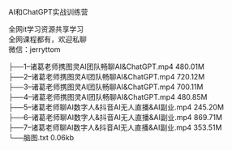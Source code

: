 AI和ChatGPT实战训练营

全网it学习资源共享学习<br>全网课程都有，欢迎私聊<br>微信：jerryttom<br>

├──1–诸葛老师携图灵AI团队畅聊AI&amp;ChatGPT.mp4 480.01M<br> ├──2–诸葛老师携图灵AI团队畅聊AI&amp;ChatGPT.mp4 720.12M<br> ├──3–诸葛老师携图灵AI团队畅聊AI&amp;ChatGPT.mp4 700.11M<br> ├──4–诸葛老师携图灵AI团队畅聊AI&amp;ChatGPT.mp4 480.85M<br> ├──5–诸葛老师聊AI数字人&amp;抖音AI无人直播&amp;AI副业.mp4 245.20M<br> ├──6–诸葛老师聊AI数字人&amp;抖音AI无人直播&amp;AI副业.mp4 869.71M<br> ├──7–诸葛老师聊AI数字人&amp;抖音AI无人直播&amp;AI副业.mp4 353.51M<br> └──脑图.txt 0.06kb